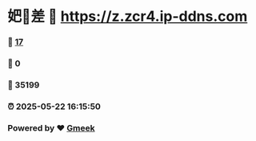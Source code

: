 # 妑🔭差 :link: https://z.zcr4.ip-ddns.com 
### :page_facing_up: [17](https://z.zcr4.ip-ddns.com/tag.html) 
### :speech_balloon: 0 
### :hibiscus: 35199 
### :alarm_clock: 2025-05-22 16:15:50 
### Powered by :heart: [Gmeek](https://github.com/Meekdai/Gmeek)
